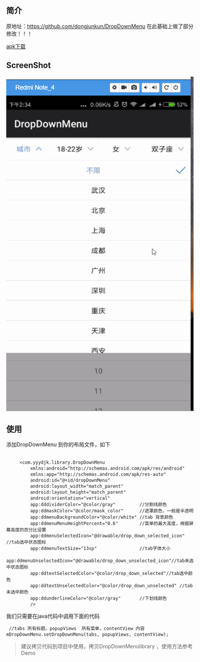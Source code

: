  

## 简介

原地址：https://github.com/dongjunkun/DropDownMenu 在此基础上做了部分修改！！！

[apk下载](https://github.com/SomnusWu/DropDownMenu/blob/master/app-debug.apk?raw=true)
## ScreenShot
 

![](https://github.com/SomnusWu/DropDownMenu/blob/master/xx11Cs.gif)

 

## 使用
添加DropDownMenu 到你的布局文件，如下
```

     <com.yyydjk.library.DropDownMenu
         xmlns:android="http://schemas.android.com/apk/res/android"
         xmlns:app="http://schemas.android.com/apk/res-auto"
         android:id="@+id/dropDownMenu"
         android:layout_width="match_parent"
         android:layout_height="match_parent"
         android:orientation="vertical"
         app:dddividerColor="@color/gray"         //分割线颜色
         app:ddmaskColor="@color/mask_color"      //遮罩颜色，一般是半透明
         app:ddmenuBackgroundColor="@color/white" //tab 背景颜色
         app:ddmenuMenuHeightPercent="0.6"        //菜单的最大高度，根据屏幕高度的百分比设置
         app:ddmenuSelectedIcon="@drawable/drop_down_selected_icon" //tab选中状态图标
         app:ddmenuTextSize="13sp"                //tab字体大小
         app:ddmenuUnselectedIcon="@drawable/drop_down_unselected_icon"//tab未选中状态图标
         app:ddtextSelectedColor="@color/drop_down_selected"//tab选中颜色
         app:ddtextUnselectedColor="@color/drop_down_unselected" //tab未选中颜色
         app:ddunderlineColor="@color/gray"       //下划线颜色
         />

```
我们只需要在java代码中调用下面的代码

```
 //tabs 所有标题，popupViews  所有菜单，contentView 内容
mDropDownMenu.setDropDownMenu(tabs, popupViews, contentView);
```

> 建议拷贝代码到项目中使用，拷贝DropDownMenulibrary  ，使用方法参考Demo

 
